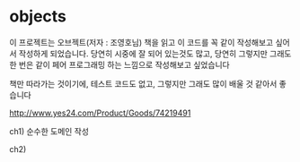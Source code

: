 # objects

이 프로젝트는 오브젝트(저자 : 조영호님) 책을 읽고 이 코드를 꼭 같이 작성해보고 싶어서 작성하게 되었습니다.
당연히 시중에 잘 되어 있는것도 많고, 당연히 그렇지만 그래도 한 번은 같이 페어 프로그래밍 하는 느낌으로 작성해보고 싶었습니다

책만 따라가는 것이기에, 테스트 코드도 없고, 그렇지만 그래도 많이 배울 것 같아서 좋습니다

http://www.yes24.com/Product/Goods/74219491


ch1)
순수한 도메인 작성

ch2)

